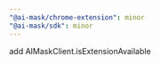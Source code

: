 ```yaml
---
"@ai-mask/chrome-extension": minor
"@ai-mask/sdk": minor
---
```


add AIMaskClient.isExtensionAvailable
